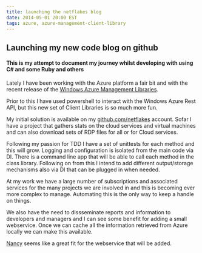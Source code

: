 ```yaml
---
title: launching the netflakes blog
date: 2014-05-01 20:00 EST
tags: azure, azure-management-client-library
---
```


## Launching my new code blog on github

#### This is my attempt to document my journey whilst developing with using C# and some Ruby and others

Lately I have been working with the Azure platform a fair bit and with the recent release of the [Windows Azure Management Libraries](http://www.bradygaster.com/post/getting-started-with-the-windows-azure-management-libraries).

Prior to this I have used powershell to interact with the Windows Azure Rest API, but this new set of Client Libraries is so much more fun.

My initial solution is available on my [github.com/netflakes](https://github.com/netflakes/AzureManagement) account. Sofar I have a project that gathers stats on the cloud services and virtual machines and can also download sets of RDP files for all or for Cloud services.

Following my passion for TDD I have a set of unittests for each method and this will grow. Logging and configuration is isolated from the main code via DI. There is a command line app that will be able to call each method in the class library. Following on from this I intend to add different output/storage mechanisms also via DI that can be plugged in when needed.

At my work we have a large number of subscriptions and associated services for the many projects we are involved in and this is becoming ever more complex to manage. Automating this is the only way to keep a handle on things.

We also have the need to dissseminate reports and information to developers and managers and I can see some benefit for adding a small webservice. Once we can cache all the information retrieved from Azure locally we can make this available.

[Nancy](http://nancyfx.org) seems like a great fit for the webservice that will be added.